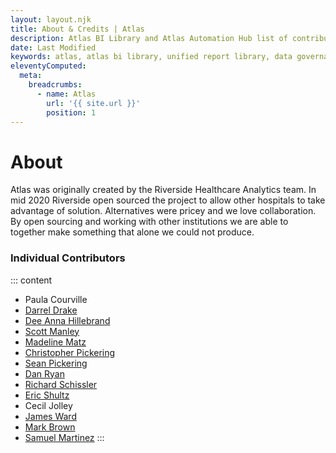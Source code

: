 ```yaml
---
layout: layout.njk
title: About & Credits | Atlas
description: Atlas BI Library and Atlas Automation Hub list of contributors and creator credits. Atlas Tools are created and maintained by the Riverside Healthcare Analytics team.
date: Last Modified
keywords: atlas, atlas bi library, unified report library, data governance, database, credits, contributors
eleventyComputed:
  meta:
    breadcrumbs:
      - name: Atlas
        url: '{{ site.url }}'
        position: 1
---
```


<div class="container mt-5">

# About

Atlas was originally created by the Riverside Healthcare Analytics team. In mid 2020 Riverside open sourced the project to allow other hospitals to take advantage of solution. Alternatives were pricey and we love collaboration. By open sourcing and working with other institutions we are able to together make something that alone we could not produce.

### Individual Contributors

::: content

- Paula Courville
- [Darrel Drake](https://www.linkedin.com/in/darrel-drake-57562529)
- [Dee Anna Hillebrand](https://github.com/DHillebrand2016)
- [Scott Manley](https://github.com/Scott-Manley)
- [Madeline Matz](mailto:mmatz@RHC.net)
- [Christopher Pickering](https://github.com/christopherpickering)
- [Sean Pickering](https://github.com/Sean-Pickering)
- [Dan Ryan](https://github.com/danryan1011)
- [Richard Schissler](https://github.com/schiss152)
- [Eric Shultz](https://github.com/eshultz)
- Cecil Jolley
- [James Ward](https://www.linkedin.com/in/james-ward-b3819311/)
- [Mark Brown](https://www.linkedin.com/in/mark-brown-2a736b2/)
- [Samuel Martinez](https://www.linkedin.com/in/samuel-martinez-jr-a68a349b/)
  :::

</div>

</div>
